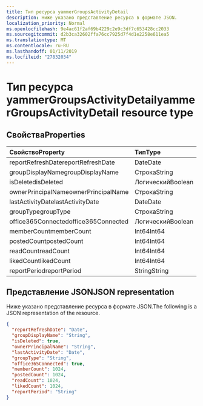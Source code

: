 ```yaml
---
title: Тип ресурса yammerGroupsActivityDetail
description: Ниже указано представление ресурса в формате JSON.
localization_priority: Normal
ms.openlocfilehash: 9e4ac61f2af69b4229c2e9c3df7c653428cc2033
ms.sourcegitcommit: d2b3ca32602ffa76cc7925d7f4d1e2258e611ea5
ms.translationtype: MT
ms.contentlocale: ru-RU
ms.lasthandoff: 01/11/2019
ms.locfileid: "27832034"
---
```

# <a name="yammergroupsactivitydetail-resource-type"></a><span data-ttu-id="357ac-103">Тип ресурса yammerGroupsActivityDetail</span><span class="sxs-lookup"><span data-stu-id="357ac-103">yammerGroupsActivityDetail resource type</span></span>

## <a name="properties"></a><span data-ttu-id="357ac-104">Свойства</span><span class="sxs-lookup"><span data-stu-id="357ac-104">Properties</span></span>

| <span data-ttu-id="357ac-105">Свойство</span><span class="sxs-lookup"><span data-stu-id="357ac-105">Property</span></span>           | <span data-ttu-id="357ac-106">Тип</span><span class="sxs-lookup"><span data-stu-id="357ac-106">Type</span></span>    |
| :----------------- | :------ |
| <span data-ttu-id="357ac-107">reportRefreshDate</span><span class="sxs-lookup"><span data-stu-id="357ac-107">reportRefreshDate</span></span>  | <span data-ttu-id="357ac-108">Date</span><span class="sxs-lookup"><span data-stu-id="357ac-108">Date</span></span>    |
| <span data-ttu-id="357ac-109">groupDisplayName</span><span class="sxs-lookup"><span data-stu-id="357ac-109">groupDisplayName</span></span>   | <span data-ttu-id="357ac-110">Строка</span><span class="sxs-lookup"><span data-stu-id="357ac-110">String</span></span>  |
| <span data-ttu-id="357ac-111">isDeleted</span><span class="sxs-lookup"><span data-stu-id="357ac-111">isDeleted</span></span>          | <span data-ttu-id="357ac-112">Логический</span><span class="sxs-lookup"><span data-stu-id="357ac-112">Boolean</span></span> |
| <span data-ttu-id="357ac-113">ownerPrincipalName</span><span class="sxs-lookup"><span data-stu-id="357ac-113">ownerPrincipalName</span></span> | <span data-ttu-id="357ac-114">Строка</span><span class="sxs-lookup"><span data-stu-id="357ac-114">String</span></span>  |
| <span data-ttu-id="357ac-115">lastActivityDate</span><span class="sxs-lookup"><span data-stu-id="357ac-115">lastActivityDate</span></span>   | <span data-ttu-id="357ac-116">Date</span><span class="sxs-lookup"><span data-stu-id="357ac-116">Date</span></span>    |
| <span data-ttu-id="357ac-117">groupType</span><span class="sxs-lookup"><span data-stu-id="357ac-117">groupType</span></span>          | <span data-ttu-id="357ac-118">Строка</span><span class="sxs-lookup"><span data-stu-id="357ac-118">String</span></span>  |
| <span data-ttu-id="357ac-119">office365Connected</span><span class="sxs-lookup"><span data-stu-id="357ac-119">office365Connected</span></span> | <span data-ttu-id="357ac-120">Логический</span><span class="sxs-lookup"><span data-stu-id="357ac-120">Boolean</span></span> |
| <span data-ttu-id="357ac-121">memberCount</span><span class="sxs-lookup"><span data-stu-id="357ac-121">memberCount</span></span>        | <span data-ttu-id="357ac-122">Int64</span><span class="sxs-lookup"><span data-stu-id="357ac-122">Int64</span></span>   |
| <span data-ttu-id="357ac-123">postedCount</span><span class="sxs-lookup"><span data-stu-id="357ac-123">postedCount</span></span>        | <span data-ttu-id="357ac-124">Int64</span><span class="sxs-lookup"><span data-stu-id="357ac-124">Int64</span></span>   |
| <span data-ttu-id="357ac-125">readCount</span><span class="sxs-lookup"><span data-stu-id="357ac-125">readCount</span></span>          | <span data-ttu-id="357ac-126">Int64</span><span class="sxs-lookup"><span data-stu-id="357ac-126">Int64</span></span>   |
| <span data-ttu-id="357ac-127">likedCount</span><span class="sxs-lookup"><span data-stu-id="357ac-127">likedCount</span></span>         | <span data-ttu-id="357ac-128">Int64</span><span class="sxs-lookup"><span data-stu-id="357ac-128">Int64</span></span>   |
| <span data-ttu-id="357ac-129">reportPeriod</span><span class="sxs-lookup"><span data-stu-id="357ac-129">reportPeriod</span></span>       | <span data-ttu-id="357ac-130">String</span><span class="sxs-lookup"><span data-stu-id="357ac-130">String</span></span>  |

## <a name="json-representation"></a><span data-ttu-id="357ac-131">Представление JSON</span><span class="sxs-lookup"><span data-stu-id="357ac-131">JSON representation</span></span>

<span data-ttu-id="357ac-132">Ниже указано представление ресурса в формате JSON.</span><span class="sxs-lookup"><span data-stu-id="357ac-132">The following is a JSON representation of the resource.</span></span>

<!-- {
  "blockType": "resource",
  "@odata.type": "microsoft.graph.yammerGroupsActivityDetail"
} -->

```json
{
  "reportRefreshDate": "Date", 
  "groupDisplayName": "String", 
  "isDeleted": true, 
  "ownerPrincipalName": "String", 
  "lastActivityDate": "Date", 
  "groupType": "String", 
  "office365Connected": true, 
  "memberCount": 1024, 
  "postedCount": 1024, 
  "readCount": 1024, 
  "likedCount": 1024, 
  "reportPeriod": "String"
}
```
